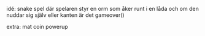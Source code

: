 idé:
snake spel där spelaren styr en orm som åker runt i en låda och om den nuddar sig själv eller kanten är det gameover()

extra:
mat
coin
powerup
